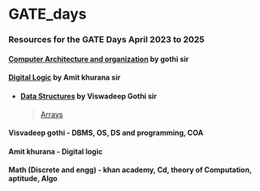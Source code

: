 # GATE_days

### Resources for the GATE Days April 2023 to 2025

#### [Computer Architecture and organization](https://www.youtube.com/playlist?list=PLG9aCp4uE-s0xddCBjwMDnEVyc523WbA2) by gothi sir
#### [Digital Logic](https://www.youtube.com/playlist?list=PLG9aCp4uE-s3p4NAxutnKNjKeyIPZixy8) by Amit khurana sir


- #### [Data Structures](https://m.youtube.com/playlist?list=PLG9aCp4uE-s0j5Er7XarVwb2Vl-s0z-OJ) by Viswadeep Gothi sir

  > [Arrays](https://github.com/nitin-787/GATE_days/tree/main/Data%20Structure/Arrays)

#### Visvadeep gothi - DBMS, OS, DS and programming, COA
#### Amit khurana - Digital logic
#### Math (Discrete and engg) - khan academy, Cd, theory of Computation, aptitude, Algo
